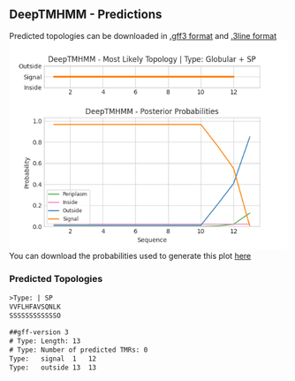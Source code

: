 ## DeepTMHMM - Predictions
Predicted topologies can be downloaded in [.gff3 format](TMRs.gff3) and [.3line format](predicted_topologies.3line)
![picture](plot.png)
You can download the probabilities used to generate this plot [here](Type:_probs.csv)
### Predicted Topologies
```
>Type: | SP
VVFLHFAVSQNLK
SSSSSSSSSSSSO

```


```
##gff-version 3
# Type: Length: 13
# Type: Number of predicted TMRs: 0
Type:	signal	1	12				
Type:	outside	13	13				

```
